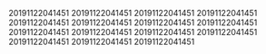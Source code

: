 20191122041451
20191122041451
20191122041451
20191122041451
20191122041451
20191122041451
20191122041451
20191122041451
20191122041451
20191122041451
20191122041451
20191122041451
20191122041451
20191122041451
20191122041451
